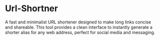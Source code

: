 # Url-Shortner
A fast and minimalist URL shortener designed to make long links concise and shareable. This tool provides a clean interface to instantly generate a shorter alias for any web address, perfect for social media and messaging.
